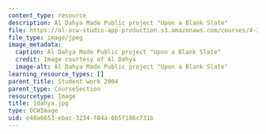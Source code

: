 ```yaml
---
content_type: resource
description: Al Dahya Made Public project "Upon a Blank Slate"
file: https://ol-ocw-studio-app-production.s3.amazonaws.com/courses/4-301-introduction-to-the-visual-arts-spring-2007/e48a6653ebac3234f04a6b5f186c731b_1dahya.jpg
file_type: image/jpeg
image_metadata:
  caption: Al Dahya Made Public project "Upon a Blank Slate"
  credit: Image courtesy of Al Dahya
  image-alt: Al Dahya Made Public project "Upon a Blank Slate"
learning_resource_types: []
parent_title: Student work 2004
parent_type: CourseSection
resourcetype: Image
title: 1dahya.jpg
type: OCWImage
uid: e48a6653-ebac-3234-f04a-6b5f186c731b
---
```

